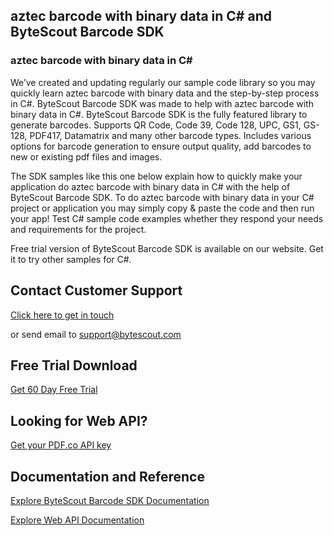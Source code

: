 ## aztec barcode with binary data in C# and ByteScout Barcode SDK

### aztec barcode with binary data in C#

We’ve created and updating regularly our sample code library so you may quickly learn aztec barcode with binary data and the step-by-step process in C#. ByteScout Barcode SDK was made to help with aztec barcode with binary data in C#. ByteScout Barcode SDK is the fully featured library to generate barcodes. Supports QR Code, Code 39, Code 128, UPC, GS1, GS-128, PDF417, Datamatrix and many other barcode types. Includes various options for barcode generation to ensure output quality, add barcodes to new or existing pdf files and images.

The SDK samples like this one below explain how to quickly make your application do aztec barcode with binary data in C# with the help of ByteScout Barcode SDK. To do aztec barcode with binary data in your C# project or application you may simply copy & paste the code and then run your app! Test C# sample code examples whether they respond your needs and requirements for the project.

Free trial version of ByteScout Barcode SDK is available on our website. Get it to try other samples for C#.

## Contact Customer Support

[Click here to get in touch](https://bytescout.zendesk.com/hc/en-us/requests/new?subject=ByteScout%20Barcode%20SDK%20Question)

or send email to [support@bytescout.com](mailto:support@bytescout.com?subject=ByteScout%20Barcode%20SDK%20Question) 

## Free Trial Download

[Get 60 Day Free Trial](https://bytescout.com/download/web-installer?utm_source=github-readme)

## Looking for Web API? 

[Get your PDF.co API key](https://pdf.co/documentation/api?utm_source=github-readme)

## Documentation and Reference

[Explore ByteScout Barcode SDK Documentation](https://bytescout.com/documentation/index.html?utm_source=github-readme)

[Explore Web API Documentation](https://pdf.co/documentation/api?utm_source=github-readme)